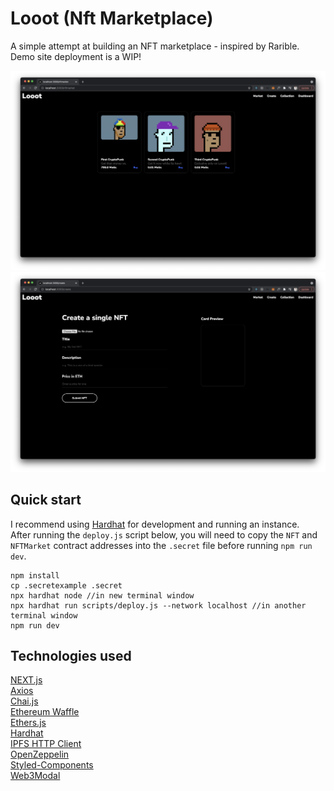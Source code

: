 # Looot (Nft Marketplace)

A simple attempt at building an NFT marketplace - inspired by Rarible.\
Demo site deployment is a WIP!

![home](./market.png)
![home](./create.png)

## Quick start

I recommend using [Hardhat](https://hardhat.org/) for development and running an instance.\
After running the `deploy.js` script below, you will need to copy the `NFT` and `NFTMarket` contract addresses into the `.secret` file before running `npm run dev`.

```
npm install
cp .secretexample .secret
npx hardhat node //in new terminal window
npx hardhat run scripts/deploy.js --network localhost //in another terminal window
npm run dev
```

## Technologies used

[NEXT.js](https://nextjs.org/)\
[Axios](https://axios-http.com/docs/intro)\
[Chai.js](https://www.chaijs.com/)\
[Ethereum Waffle](https://ethereum-waffle.readthedocs.io/en/latest/)\
[Ethers.js](https://docs.ethers.io/v5/)\
[Hardhat](https://hardhat.org/)\
[IPFS HTTP Client](https://www.npmjs.com/package/ipfs-http-client)\
[OpenZeppelin](https://openzeppelin.com/)\
[Styled-Components](https://styled-components.com/)\
[Web3Modal](https://github.com/Web3Modal/web3modal)
